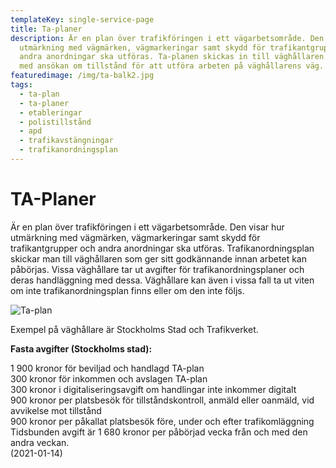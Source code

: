 ```yaml
---
templateKey: single-service-page
title: Ta-planer
description: Är en plan över trafikföringen i ett vägarbetsområde. Den visar hur
  utmärkning med vägmärken, vägmarkeringar samt skydd för trafikantgrupper och
  andra anordningar ska utföras. Ta-planen skickas in till väghållaren i samband
  med ansökan om tillstånd för att utföra arbeten på väghållarens väg.
featuredimage: /img/ta-balk2.jpg
tags:
  - ta-plan
  - ta-planer
  - etableringar
  - polistillstånd
  - apd
  - trafikavstängningar
  - trafikanordningsplan
---
```

# TA-Planer

Är en plan över trafikföringen i ett vägarbetsområde. Den visar hur utmärkning med vägmärken, vägmarkeringar samt skydd för trafikantgrupper och andra anordningar ska utföras. Trafikanordningsplan skickar man till väghållaren som ger sitt godkännande innan arbetet kan påbörjas. Vissa väghållare tar ut avgifter för trafikanordningsplaner och deras handläggning med dessa. Väghållare kan även i vissa fall ta ut viten om inte trafikanordningsplan finns eller om den inte följs.

![Ta-plan](/img/ta-plan.png)

Exempel på väghållare är Stockholms Stad och Trafikverket.

**Fasta avgifter (Stockholms stad):**

1 900 kronor för beviljad och handlagd TA-plan\
300 kronor för inkommen och avslagen TA-plan\
300 kronor i digitaliseringsavgift om handlingar inte inkommer digitalt\
900 kronor per platsbesök för tillståndskontroll, anmäld eller oanmäld, vid avvikelse mot tillstånd\
900 kronor per påkallat platsbesök före, under och efter trafikomläggning\
Tidsbunden avgift är 1 680 kronor per påbörjad vecka från och med den andra veckan.\
(2021-01-14)
